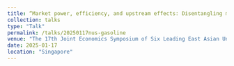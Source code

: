 ```yaml
---
title: “Market power, efficiency, and upstream effects: Disentangling multiple merger effect on gasoline price”
collection: talks
type: "Talk"
permalink: /talks/20250117nus-gasoline
venue: "The 17th Joint Economics Symposium of Six Leading East Asian Universities"
date: 2025-01-17
location: "Singapore"
---
```


